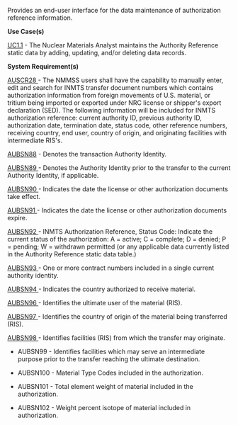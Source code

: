 Provides an end-user interface for the data maintenance of authorization reference information.

**Use Case(s)**

<a href="https://dev.azure.com/Link-Technologies/NMMSS%20Requirements/_workitems/edit/10/" target="_blank">UC1.1</a> - The Nuclear Materials Analyst maintains the Authority Reference static data by adding, updating, and/or deleting data records.

**System Requirement(s)**

<a href="https://dev.azure.com/Link-Technologies/NMMSS%20Requirements/_workitems/edit/373/" target="_blank">AUSCR28 </a> - The NMMSS users shall have the capability to manually enter, edit and search for INMTS transfer document numbers which contains authorization information from foreign movements of U.S. material, or tritium being imported or exported under NRC license or shipper's export declaration (SED). The following information will be included for INMTS authorization reference: current authority ID, previous authority ID, authorization date, termination date, status code, other reference numbers, receiving country, end user, country of origin, and originating facilities with intermediate RIS's.

<a href="https://dev.azure.com/Link-Technologies/NMMSS%20Requirements/_workitems/edit/374/" target="_blank">AUBSN88</a> - Denotes the transaction Authority Identity.

<a href="https://dev.azure.com/Link-Technologies/NMMSS%20Requirements/_workitems/edit/375/" target="_blank">AUBSN89 </a> - Denotes the Authority Identity prior to the transfer to the current Authority Identity, if applicable.

<a href="https://dev.azure.com/Link-Technologies/NMMSS%20Requirements/_workitems/edit/376/" target="_blank">AUBSN90 </a> - Indicates the date the license or other authorization documents take effect.

<a href="https://dev.azure.com/Link-Technologies/NMMSS%20Requirements/_workitems/edit/377/" target="_blank">AUBSN91 </a> - Indicates the date the license or other authorization documents expire.

<a href="https://dev.azure.com/Link-Technologies/NMMSS%20Requirements/_workitems/edit/378/" target="_blank">AUBSN92 </a> - INMTS Authorization Reference, Status Code: Indicate the current status of the authorization: A = active; C = complete; D = denied; P = pending; W = withdrawn permitted (or any applicable data currently listed in the Authority Reference static data table.)

<a href="https://dev.azure.com/Link-Technologies/NMMSS%20Requirements/_workitems/edit/379/" target="_blank">AUBSN93 </a> - One or more contract numbers included in a single current authority identity.

<a href="https://dev.azure.com/Link-Technologies/NMMSS%20Requirements/_workitems/edit/380/" target="_blank">AUBSN94 </a> - Indicates the country authorized to receive material.

<a href="https://dev.azure.com/Link-Technologies/NMMSS%20Requirements/_workitems/edit/381/" target="_blank">AUBSN96 </a> - Identifies the ultimate user of the material (RIS).

<a href="https://dev.azure.com/Link-Technologies/NMMSS%20Requirements/_workitems/edit/382/" target="_blank">AUBSN97 </a> - Identifies the country of origin of the material being transferred (RIS).

<a href="https://dev.azure.com/Link-Technologies/NMMSS%20Requirements/_workitems/edit/383/" target="_blank">AUBSN98 </a> - Identifies facilities (RIS) from which the transfer may originate.



- AUBSN99 - Identifies facilities which may serve an intermediate purpose prior to the transfer reaching the ultimate destination.

- AUBSN100 - Material Type Codes included in the authorization.

- AUBSN101 - Total element weight of material included in the authorization.

- AUBSN102 - Weight percent isotope of material included in authorization.